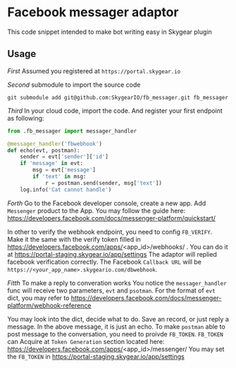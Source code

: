 # Facebook messager adaptor

This code snippet intended to make bot writing easy in Skygear plugin

## Usage

*First* Assumed you registered at `https://portal.skygear.io`

*Second* submodule to import the source code

```
git submodule add git@github.com:SkygearIO/fb_messager.git fb_messager
```

*Third* In your cloud code, import the code. And register your first endpoint as
following:

``` python
from .fb_messager import messager_handler

@messager_handler('fbwebhook')
def echo(evt, postman):
    sender = evt['sender']['id']
    if 'message' in evt:
        msg = evt['message']
        if 'text' in msg:
            r = postman.send(sender, msg['text'])
    log.info('Cat cannot handle')
```

*Forth* Go to the Facebook developer console, create a new app. Add `Messenger`
product to the App. You may follow the guide here: https://developers.facebook.com/docs/messenger-platform/quickstart/

In other to verify the webhook endpoint, you need to config `FB_VERIFY`. Make it
the same with the verify token filled in
https://developers.facebook.com/apps/<app_id>/webhooks/ . You can do it at https://portal-staging.skygear.io/app/settings
The adaptor will replied facebook verification correctly. The Facebook 
`Callback URL` will be `https://<your_app_name>.skygeario.com/dbwebhook`.

*Fitth* To make a reply to converation works
You notice the `messager_handler` func will receive two parameters, `evt` and 
`psotman`. For the format of `evt` dict, you may refer to https://developers.facebook.com/docs/messenger-platform/webhook-reference

You may look into the dict, decide what to do. Save an record, or just reply a
message. In the above message, it is just an echo. To make `postman` able to
post message to the conversation, you need to proivde `FB_TOKEN`. `FB_TOKEN` can
Acquire at `Token Generation` section located here:
https://developers.facebook.com/apps/<app_id>/messenger/
You may set the `FB_TOKEN` in https://portal-staging.skygear.io/app/settings


